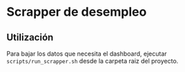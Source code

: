 # Scrapper de desempleo

## Utilización

Para bajar los datos que necesita el dashboard, ejecutar `scripts/run_scrapper.sh` desde la carpeta raiz del proyecto.